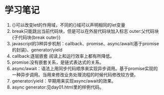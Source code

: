 # 学习笔记

1. {}可以改变let的作用域，不同的{}域可以声明相同的let变量
2. break只能跳出当前代码块，但是可以在外层代码块加入标志 outer:父代码块{子代码块{break outer}}
3. javascript的3种异步机制：callback、promise、async/await(基于promise的封装)、generator/yield
4. callback:逐层嵌套 阅读上和运行效率上都有所降低。
5. promise:没有嵌套关系，是链式表达式的关系。
6. async/await：语法上用同步代码顺序来实现异步调用。基于promise实现的一种异步调用。当用来修改业务处理流程的时候代码修改较方便。
7. generator/yield：早期用来实现async/await的效果。
8. async generator:见day01.html里的样例代码。